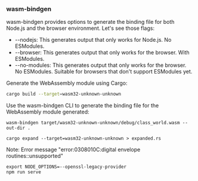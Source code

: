 

### wasm-bindgen
wasm-bindgen provides options to generate the binding file for both Node.js and the browser environment. Let's see those flags:

- --nodejs: This generates output that only works for Node.js. No ESModules.
- --browser: This generates output that only works for the browser. With ESModules.
- --no-modules: This generates output that only works for the browser. No ESModules. Suitable for browsers that don't support ESModules yet.

Generate the WebAssembly module using Cargo:
```bash
cargo build --target=wasm32-unknown-unknown
```

Use the wasm-bindgen CLI to generate the binding file for the WebAssembly module generated:
```
wasm-bindgen target/wasm32-unknown-unknown/debug/class_world.wasm --out-dir .
```

```
cargo expand --target=wasm32-unknown-unknown > expanded.rs
```

Note: Error message "error:0308010C:digital envelope routines::unsupported"
```
export NODE_OPTIONS=--openssl-legacy-provider
npm run serve
```